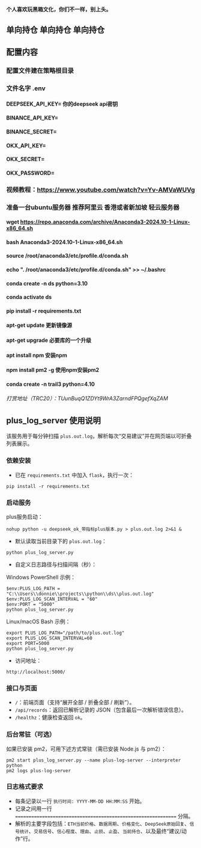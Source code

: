 #### 个人喜欢玩黑箱文化，你们不一样，别上头。




## 单向持仓  单向持仓 单向持仓  


## 配置内容

### 配置文件建在策略根目录

### 文件名字    .env

####  DEEPSEEK_API_KEY= 你的deepseek  api密钥

####  BINANCE_API_KEY=

####  BINANCE_SECRET=

####  OKX_API_KEY=

####  OKX_SECRET=

#### OKX_PASSWORD=

###  视频教程：https://www.youtube.com/watch?v=Yv-AMVaWUVg


### 准备一台ubuntu服务器 推荐阿里云 香港或者新加坡 轻云服务器


#### wget https://repo.anaconda.com/archive/Anaconda3-2024.10-1-Linux-x86_64.sh

#### bash Anaconda3-2024.10-1-Linux-x86_64.sh


#### source /root/anaconda3/etc/profile.d/conda.sh 
#### echo ". /root/anaconda3/etc/profile.d/conda.sh" >> ~/.bashrc




#### conda create -n ds python=3.10

#### conda activate ds

#### pip install -r requirements.txt



#### apt-get update 更新镜像源


#### apt-get upgrade 必要库的一个升级


#### apt install npm 安装npm


#### npm install pm2 -g 使用npm安装pm2

#### conda create -n trail3 python=4.10

###### 打赏地址（TRC20）：TUunBuqQ1ZDYt9WrA3ZarndFPQgefXqZAM


## plus_log_server 使用说明

该服务用于每分钟扫描 `plus.out.log`，解析每次“交易建议”并在网页端以可折叠列表展示。

### 依赖安装

- 已在 `requirements.txt` 中加入 `flask`，执行一次：

```
pip install -r requirements.txt
```

### 启动服务
plus服务启动：
```
nohup python -u deepseek_ok_带指标plus版本.py > plus.out.log 2>&1 &
```



- 默认读取当前目录下的 `plus.out.log`：

```
python plus_log_server.py
```

- 自定义日志路径与扫描间隔（秒）：

Windows PowerShell 示例：

```
$env:PLUS_LOG_PATH = "C:\\Users\\donnie\\projects\\python\\ds\\plus.out.log"
$env:PLUS_LOG_SCAN_INTERVAL = "60"
$env:PORT = "5000"
python plus_log_server.py
```

Linux/macOS Bash 示例：

```
export PLUS_LOG_PATH="/path/to/plus.out.log"
export PLUS_LOG_SCAN_INTERVAL=60
export PORT=5000
python plus_log_server.py
```

- 访问地址：

```
http://localhost:5000/
```

### 接口与页面

- `/`：前端页面（支持“展开全部 / 折叠全部 / 刷新”）。
- `/api/records`：返回已解析记录的 JSON（包含最后一次解析错误信息）。
- `/healthz`：健康检查返回 `ok`。

### 后台常驻（可选）

如果已安装 pm2，可用下述方式常驻（需已安装 Node.js 与 pm2）：

```
pm2 start plus_log_server.py --name plus-log-server --interpreter python
pm2 logs plus-log-server
```

### 日志格式要求

- 每条记录以一行 `执行时间: YYYY-MM-DD HH:MM:SS` 开始。
- 记录之间用一行 `============================================================` 分隔。
- 解析的主要字段包括：`ETH当前价格`、`数据周期`、`价格变化`、`DeepSeek原始回复`、`信号统计`、`交易信号`、`信心程度`、`理由`、`止损`、`止盈`、`当前持仓`、以及最终“建议/动作”行。
